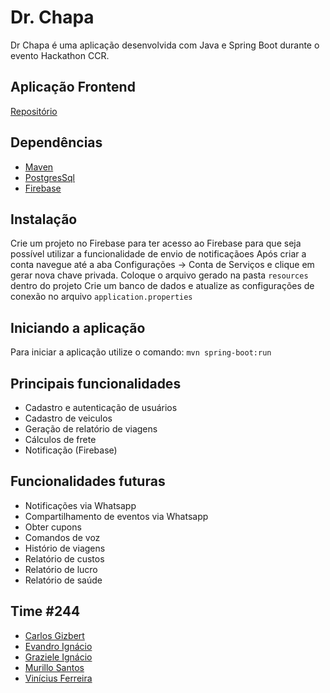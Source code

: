 
# Dr. Chapa
Dr Chapa é uma aplicação desenvolvida com Java e Spring Boot durante o evento Hackathon CCR.

## Aplicação Frontend
[Repositório](https://github.com/vinicius182/CCR-DrChapa)

## Dependências
* [Maven](https://maven.apache.org/)
* [PostgresSql](https://maven.apache.org/)
* [Firebase](https://firebase.google.com/)

## Instalação
Crie um projeto no Firebase para ter acesso ao Firebase para que seja possível utilizar a funcionalidade de envio de notificaçãoes
Após criar a conta navegue até a aba Configurações -> Conta de Serviços e clique em gerar nova chave privada.
Coloque o arquivo gerado na pasta ``resources`` dentro do projeto
Crie um banco de dados e atualize as configurações de conexão no arquivo ``application.properties``

## Iniciando a aplicação
Para iniciar a aplicação utilize o comando: ```mvn spring-boot:run```

## Principais funcionalidades
* Cadastro e autenticação de usuários
* Cadastro de veiculos
* Geração de relatório de viagens
* Cálculos de frete
* Notificação (Firebase)

## Funcionalidades futuras
* Notificações via Whatsapp
* Compartilhamento de eventos via Whatsapp
* Obter cupons
* Comandos de voz
* Histório de viagens
* Relatório de custos
* Relatório de lucro
* Relatório de saúde

## Time #244
* [Carlos Gizbert](https://www.linkedin.com/in/gizbert/)
* [Evandro Ignácio](https://www.linkedin.com/in/evandro-ignacio-658b4814b/)
* [Graziele Ignácio](https://www.linkedin.com/in/graziele-ign%C3%A1cio-3b857497/)
* [Murillo Santos](https://www.linkedin.com/in/murillosantosit/)
* [Vinícius Ferreira](https://www.linkedin.com/in/vinicius-ferreira-bb94a0105/)
